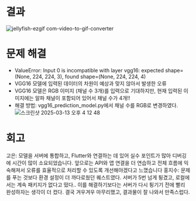 # 결과
![jellyfish-ezgif com-video-to-gif-converter](https://github.com/user-attachments/assets/44c78dc5-6be1-481e-9c18-cf04c678ee26)

# 문제 해결
- ValueError: Input 0 is incompatible with layer vgg16: expected shape=(None, 224, 224, 3), found shape=(None, 224, 224, 4)
- VGG16 모델에 입력된 데이터의 차원이 예상과 맞지 않아서 발생한 오류
- VGG16 모델은 RGB 이미지 (채널 수 3개)를 입력으로 기대하지만, 현재 입력된 이미지에는 알파 채널이 포함되어 있어서 채널 수가 4개!!
- 해결 방법: vgg16_prediction_model.py에서 채널 수를 RGB로 변경하였다.
![스크린샷 2025-03-13 오후 4 12 48](https://github.com/user-attachments/assets/5008e842-e75c-4651-a8e4-caf603d772de)

# 회고
고은: 모델을 서버에 통합하고, Flutter와 연결하는 데 있어 실수 포인트가 많아 디버깅에 시간이 많이 소요되었습니다. 앞으로는 API와 앱 연결을 더 연습하고 전체 흐름에 익숙해져서 오류를 효율적으로 처리할 수 있도록 개선해야겠다고 느꼈습니다
홍지수: 문제를 푸는 것보다 환경 설정이 더 까다로웠던 퀘스트였다. 서버가 5번 넘게 튕겼고, 로컬에서는 계속 패키지가 없다고 떴다.. 이를 해결하기보다는 서버가 다시 튕기기 전에 빨리 완성하자는 생각이 더 컸다. 결국 겨우겨우 마무리했고, 결과물이 잘 나와서 만족스럽다.
